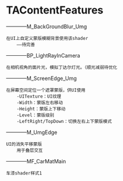 # TAContentFeatures

————M_BackGroundBlur_Umg

    在UI上自定义蒙版模糊背景使用该shader
        ——待完善

————BP_LightRayInCamera

    在相机视角的面片光，模拟丁达尔灯光。（顺光减弱待优化

————M_ScreenEdge_Umg

    在屏幕空间定位一个遮罩蒙版，供UI使用
        -UITexture：UI纹理
        -Width：蒙版左右移动
        -Height：蒙版上下移动
        -Level：蒙版级别
        -LeftRight/TopDown：切换左右上下蒙版模式

————M_UmgEdge

    UI的消失平移蒙版
        用于叠层交互
        
————MF_CarMatMain

    车漆shader样式1
